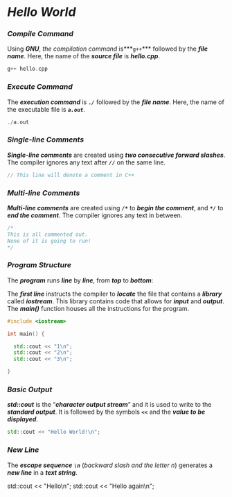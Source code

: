 # ***Hello World***

### ***Compile Command***
Using ***GNU***, *the compilation command* is***`g++`*** followed by the ***file name***. Here, the name of the ***source file*** is ***hello.cpp***.
```cpp
g++ hello.cpp
```
### ***Execute Command***
The ***execution command*** is ***`./`*** followed by the ***file name***. Here, the name of the executable file is ***`a.out`***.
```cpp
./a.out
```
### ***Single-line Comments***
***Single-line comments*** are created using ***two consecutive forward slashes***. The compiler ignores any text after ***`//`*** on the same line.
```cpp
// This line will denote a comment in C++
```
### ***Multi-line Comments***
***Multi-line comments*** are created using ***`/*`*** to ***begin the comment***, and ***`*/`*** to ***end the comment***. The compiler ignores any text in between.
```cpp
/* 
This is all commented out.
None of it is going to run!
*/
```
### ***Program Structure***
The ***program*** runs ***line*** by ***line***, from ***top*** to ***bottom***:

The ***first line*** instructs the compiler to ***locate*** the file that contains a ***library*** called ***iostream***. This library contains code that allows for ***input*** and ***output***.
The ***main()*** function houses all the instructions for the program.
```cpp
#include <iostream>

int main() {

  std::cout << "1\n";
  std::cout << "2\n";
  std::cout << "3\n";

}
```
### ***Basic Output***
***std::cout*** is the “***character output stream***” and it is used to write to the ***standard output***. It is followed by the symbols ***`<<`*** and the ***value to be displayed***.
```cpp
std::cout << "Hello World!\n"; 
```
### ***New Line***
The ***escape sequence*** ***`\n`*** (*backward slash and the letter n*) generates a ***new line*** in a ***text string***.

std::cout << "Hello\n";
std::cout << "Hello again\n";
